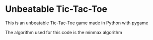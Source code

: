 # Unbeatable Tic-Tac-Toe

This is an unbeatable Tic-Tac-Toe game made in Python with pygame

The algorithm used for this code is the minmax algorithm
